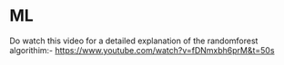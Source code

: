 # ML
Do watch this video for a detailed explanation of the randomforest algorithim:- https://www.youtube.com/watch?v=fDNmxbh6prM&t=50s
